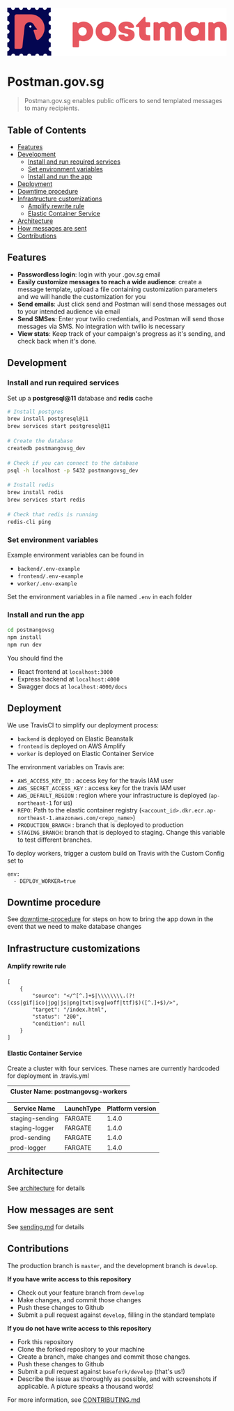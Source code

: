 <a href="https://postman.gov.sg"><img src="frontend/src/assets/img/app-logo.svg" title="Postman" alt="Postman.gov.sg"></a>


# Postman.gov.sg

> Postman.gov.sg enables public officers to send templated messages to many recipients.

## Table of Contents
  * [Features](#features)
  * [Development](#development)
    + [Install and run required services](#install-and-run-required-services)
    + [Set environment variables](#set-environment-variables)
    + [Install and run the app](#install-and-run-the-app)
  * [Deployment](#deployment)
  * [Downtime procedure](#downtime-procedure)
  * [Infrastructure customizations](#infrastructure-customizations)
      - [Amplify rewrite rule](#amplify-rewrite-rule)
      - [Elastic Container Service](#elastic-container-service)
  * [Architecture](#architecture)
  * [How messages are sent](#how-messages-are-sent)
  * [Contributions](#contributions)

## Features
- **Passwordless login**: login with your .gov.sg email
- **Easily customize messages to reach a wide audience**: create a message template, upload a file containing customization parameters and we will handle the customization for you
- **Send emails**: Just click send and Postman will send those messages out to your intended audience via email
- **Send SMSes**: Enter your twilio credentials, and Postman will send those messages via SMS. No integration with twilio is necessary
- **View stats**: Keep track of your campaign's progress as it's sending, and check back when it's done.

## Development

### Install and run required services
Set up a **postgresql@11** database and **redis** cache

```bash
# Install postgres
brew install postgresql@11
brew services start postgresql@11

# Create the database
createdb postmangovsg_dev

# Check if you can connect to the database
psql -h localhost -p 5432 postmangovsg_dev

# Install redis
brew install redis
brew services start redis

# Check that redis is running
redis-cli ping
```

### Set environment variables
Example environment variables can be found in
- `backend/.env-example`
- `frontend/.env-example`
- `worker/.env-example`

Set the environment variables in a file named `.env` in each folder

### Install and run the app

```bash
cd postmangovsg
npm install
npm run dev
```
You should find the
- React frontend at `localhost:3000`
- Express backend  at `localhost:4000`
- Swagger docs at `localhost:4000/docs`


## Deployment

We use TravisCI to simplify our deployment process: 
- `backend` is deployed on Elastic Beanstalk
- `frontend` is deployed on AWS Amplify
- `worker` is deployed on Elastic Container Service

The environment variables on Travis are:
- `AWS_ACCESS_KEY_ID` : access key for the travis IAM user
- `AWS_SECRET_ACCESS_KEY` : access key for the travis IAM user
- `AWS_DEFAULT_REGION` : region where your infrastructure is deployed (`ap-northeast-1` for us)
- `REPO`: Path to the elastic container registry (`<account_id>.dkr.ecr.ap-northeast-1.amazonaws.com/<repo_name>`)
- `PRODUCTION_BRANCH` : branch that is deployed to production
- `STAGING_BRANCH`: branch that is deployed to staging. Change this variable to test different branches.

To deploy workers, trigger a custom build on Travis with the Custom Config set to
```
env:
  - DEPLOY_WORKER=true
```

## Downtime procedure
See [downtime-procedure](docs/downtime-procedure/index.md) for steps on how to bring the app down  in the event that we need to make database changes

## Infrastructure customizations

#### Amplify rewrite rule

```
[
    {
        "source": "</^[^.]+$|\\\\\\\\.(?!(css|gif|ico|jpg|js|png|txt|svg|woff|ttf)$)([^.]+$)/>",
        "target": "/index.html",
        "status": "200",
        "condition": null
    }
]
```

#### Elastic Container Service

Create a cluster with four services. These names are currently hardcoded for deployment in .travis.yml

|Cluster Name: postmangovsg-workers|
|--|

|Service Name|LaunchType|Platform version|
|--|--|--|
|staging-sending|FARGATE|1.4.0|
|staging-logger|FARGATE|1.4.0|
|prod-sending|FARGATE|1.4.0|
|prod-logger|FARGATE|1.4.0|

## Architecture
See [architecture](docs/architecture/index.md) for details

## How messages are sent
See [sending.md](docs/sending.md) for details

## Contributions

The production branch is `master`, and the development branch is `develop`.

**If you have write access to this repository**
- Check out your feature branch from `develop`
- Make changes, and commit those changes
- Push these changes to Github
- Submit a pull request against `develop`, filling in the standard template

**If you do not have write access to this repository**
- Fork this repository
- Clone the forked repository to your machine
- Create a branch, make changes and commit those changes.
- Push these changes to Github
- Submit a pull request against `basefork/develop` (that's us!)
- Describe the issue as thoroughly as possible, and with screenshots if applicable. A picture speaks a thousand words!

For more information, see [CONTRIBUTING.md](docs/CONTRIBUTING.md)